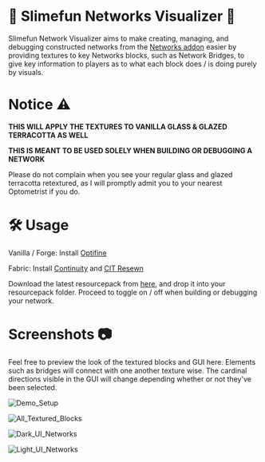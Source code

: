 # 🧰 Slimefun Networks Visualizer 🧰

Slimefun Network Visualizer aims to make creating, managing, and debugging constructed networks from the [Networks addon](https://github.com/Sefiraat/Networks) easier by providing textures to key Networks blocks, such as Network Bridges, to give key information to players as to what each block does / is doing purely by visuals.

# Notice ⚠️

__THIS WILL APPLY THE TEXTURES TO VANILLA GLASS & GLAZED TERRACOTTA AS WELL__

__THIS IS MEANT TO BE USED SOLELY WHEN BUILDING OR DEBUGGING A NETWORK__

Please do not complain when you see your regular glass and glazed terracotta retextured, as I will promptly admit you to your nearest Optometrist if you do.

# :hammer_and_wrench: Usage 

Vanilla / Forge: Install [Optifine](https://optifine.net/downloads)

Fabric: Install [Continuity](https://modrinth.com/mod/continuity/versions) and [CIT Resewn](https://modrinth.com/mod/cit-resewn/versions)

Download the latest resourcepack from [here](https://github.com/54M44R/Slimefun-Networks-Visualizer/releases), and drop it into your resourcepack folder. Proceed to toggle on / off when building or debugging your network.

# Screenshots 📷

Feel free to preview the look of the textured blocks and GUI here. Elements such as bridges will connect with one another texture wise. The cardinal directions visible in the GUI will change depending whether or not they've been selected.

![Demo_Setup](https://user-images.githubusercontent.com/26176694/181667650-795e68ac-0b2d-44f9-a1b2-f1bffc2600e8.png)

![All_Textured_Blocks](https://user-images.githubusercontent.com/26176694/181667647-9f939649-f2f2-4488-962f-16fb3da2226f.png)

![Dark_UI_Networks](https://user-images.githubusercontent.com/26176694/181667475-0e70d0d4-d1ff-4f80-8da8-90ade3ec6870.png)

![Light_UI_Networks](https://user-images.githubusercontent.com/26176694/181667476-6496230a-f1b4-4896-baa4-21da695f7337.png)

